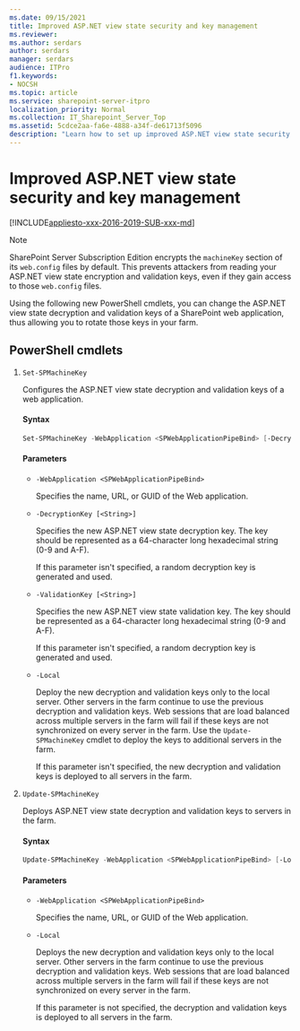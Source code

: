 ```yaml
---
ms.date: 09/15/2021
title: Improved ASP.NET view state security and key management
ms.reviewer: 
ms.author: serdars
author: serdars
manager: serdars
audience: ITPro
f1.keywords:
- NOCSH
ms.topic: article
ms.service: sharepoint-server-itpro
localization_priority: Normal
ms.collection: IT_Sharepoint_Server_Top
ms.assetid: 5cdce2aa-fa6e-4888-a34f-de61713f5096
description: "Learn how to set up improved ASP.NET view state security and key management"
---
```


# Improved ASP.NET view state security and key management

[!INCLUDE[appliesto-xxx-2016-2019-SUB-xxx-md](../includes/appliesto-xxx-2016-2019-SUB-xxx-md.md)]

> [!NOTE]
> SharePoint Server Subscription Edition encrypts the `machineKey` section of its `web.config` files by default. This prevents attackers from reading your ASP.NET view state encryption and validation keys, even if they gain access to those `web.config` files.

Using the following new PowerShell cmdlets, you can change the ASP.NET view state decryption and validation keys of a SharePoint web application, thus allowing you to rotate those keys in your farm.

## PowerShell cmdlets

 1. `Set-SPMachineKey`
 
    Configures the ASP.NET view state decryption and validation keys of a web application.

    #### Syntax
   
    ```PowerShell
    Set-SPMachineKey -WebApplication <SPWebApplicationPipeBind> [-DecryptionKey <String>] [-ValidationKey <String>] [-Local] [<CommonParameters>]
    ```

    #### Parameters
   
     - `-WebApplication <SPWebApplicationPipeBind>`
   
         Specifies the name, URL, or GUID of the Web application.

     - `-DecryptionKey [<String>]`
   
         Specifies the new ASP.NET view state decryption key. The key should be represented as a 64-character long hexadecimal string (0-9 and A-F).

         If this parameter isn't specified, a random decryption key is generated and used.

     -  `-ValidationKey [<String>]`
   
         Specifies the new ASP.NET view state validation key. The key should be represented as a 64-character long hexadecimal string (0-9 and A-F).

         If this parameter isn't specified, a random decryption key is generated and used.

     - `-Local`
   
         Deploy the new decryption and validation keys only to the local server. Other servers in the farm continue to use the previous decryption and validation keys. Web sessions that are load balanced across multiple servers in the farm will fail if these keys are not synchronized on every server in the farm. Use the `Update-SPMachineKey` cmdlet to deploy the keys to additional servers in the farm.

       If this parameter isn't specified, the new decryption and validation keys is deployed to all servers in the farm.
    
 2. `Update-SPMachineKey`
 
    Deploys ASP.NET view state decryption and validation keys to servers in the farm.

    #### Syntax
   
    ```PowerShell
    Update-SPMachineKey -WebApplication <SPWebApplicationPipeBind> [-Local] [<CommonParameters>]
    ```
    
    #### Parameters
    
     - `-WebApplication <SPWebApplicationPipeBind>`
    
       Specifies the name, URL, or GUID of the Web application.

     - `-Local`
    
       Deploys the new decryption and validation keys only to the local server. Other servers in the farm continue to use the previous decryption and validation keys. Web sessions that are load balanced across multiple servers in the farm will fail if these keys are not synchronized on every server in the farm.

       If this parameter is not specified, the decryption and validation keys is deployed to all servers in the farm.
  

